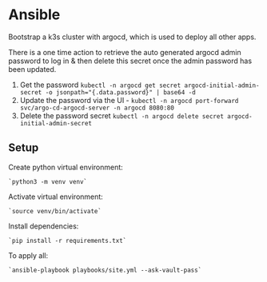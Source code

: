 # Ansible

Bootstrap a k3s cluster with argocd, which is used to deploy all other apps.

There is a one time action to retrieve the auto generated argocd admin password to log in & then delete this secret once the admin password has been updated.

1. Get the password `kubectl -n argocd get secret argocd-initial-admin-secret -o jsonpath="{.data.password}" | base64 -d`
2. Update the password via the UI - `kubectl -n argocd port-forward svc/argo-cd-argocd-server -n argocd 8080:80`
3. Delete the password secret `kubectl -n argocd delete secret argocd-initial-admin-secret`

## Setup

Create python virtual environment:

    `python3 -m venv venv`

Activate virtual environment:

    `source venv/bin/activate`

Install dependencies:

    `pip install -r requirements.txt`

To apply all:

    `ansible-playbook playbooks/site.yml --ask-vault-pass`

